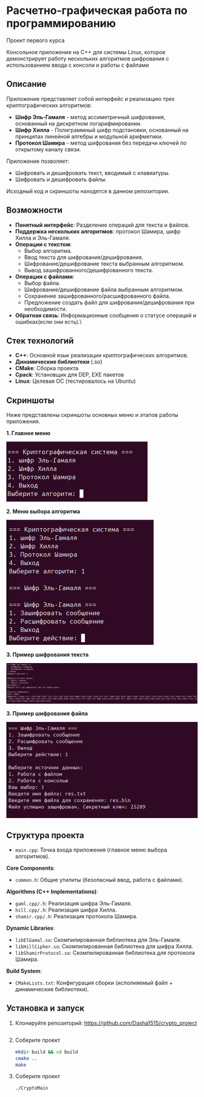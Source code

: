 # Расчетно-графическая работа по программированию
Проект первого курса

Консольное приложение на С++ для системы Linux, которое демонстрирует работу нескольких алгоритмов шифрования с использованием ввода с консоли и работы с файлами


## Описание

Приложение представляет собой интерфейс и реализацию трех криптографических алгоритмов:

* **Шифр Эль-Гамаля** - метод ассиметричный шифрования, основанный на дискретном логарифмировании.
* **Шифр Хилла** - Полиграммный шифр подстановки, основанный на принципах линейной алгебры и модульной арифметики.
* **Протокол Шамира** - метод шифрования без передачи ключей по открытому каналу связи.

Приложение позволяет:
* Шифровать и дешифровать текст, вводимый с клавиатуры.
* Шифровать и дешифровать файлы.

Исходный код и скриншоты находятся в данном репозитории.

## Возможности

* **Понятный интерфейс**: Разделение операций для текста и файлов.
* **Поддержка нескольких алгоритмов**: протокол Шамира, шифр Хилла и Эль-Гамаля.
* **Операции с текстом**:
    * Выбор алгоритма.
    * Ввод текста для шифрования/дешифрования.
    * Шифрование/дешифрование текста выбранным алгоритмом.
    * Вывод зашифрованного/дешифрованного текста.
* **Операции с файлами**:
    * Выбор файла.
    * Шифрование/дешифрование файла выбранным алгоритмом.
    * Сохранение зашифрованного/расшифрованного файла.
    * Предложение создать файл для шифрования/дешифрования при необходимости.
* **Обратная связь**: Информационные сообщения о статусе операций и ошибках(если они есть).\

## Стек технологий

* **C++**: Основной язык реализации криптографических алгоритмов.
* **Динамические библиотеки** (.so)
* **CMake**: Сборка проекта
* **Cpack**: Установщик для DEP, EXE пакетов  
* **Linux**: Целевая ОС (тестировалось на Ubuntu)

##  Скриншоты

Ниже представлены скриншоты основных меню и этапов работы приложения.

**1. Главное меню**

![Главное меню](./photo/mainMenu.png)


**2. Меню выбора алгоритма**

![Меню выбора алгоритма](./photo/algorithms.png)


**3. Пример шифрования текста**

![Пример шифрования текста](./photo/text.png)


**3. Пример шифрования файла**

![Пример шифрования файла](./photo/file.png)



## Структура проекта

* `main.cpp`: Точка входа приложения (главное меню выбора алгоритмов).

**Core Components**:  
* `common.h`: Общие утилиты (безопасный ввод, работа с файлами).  

**Algorithms (C++ Implementations)**:  
* `gaml.cpp/.h`: Реализация шифра Эль-Гамаля.  
* `hill.cpp/.h`: Реализация шифра Хилла.  
* `shamir.cpp/.h`: Реализация протокола Шамира.  

**Dynamic Libraries**:  
* `libElGamal.so`: Скомпилированная библиотека для Эль-Гамаля.  
* `libHillCipher.so`: Скомпилированная библиотека для шифра Хилла.  
* `libShamirProtocol.so`: Скомпилированная библиотека для протокола Шамира.  

**Build System**:  
* `CMakeLists.txt`: Конфигурация сборки (исполняемый файл + динамические библиотеки).


## Установка и запуск

1.  Клонируйте репозиторий: https://github.com/Dasha1515/crypto_project
    ```bash
    
    ```
2.  Соберите проект
    ```bash
    mkdir build && cd build
    cmake ..
    make
    ```
3.  Соберите проект
    ```bash
    ./CryptoMain
    ```
